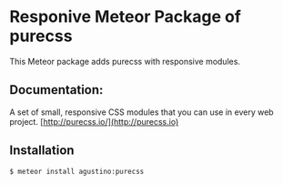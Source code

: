 # Responive Meteor Package of purecss

This Meteor package adds purecss with responsive modules.

## Documentation:
A set of small, responsive CSS modules that you can use in every web project. 
[http://purecss.io/](http://purecss.io)

## Installation
``` sh
$ meteor install agustino:purecss
```
